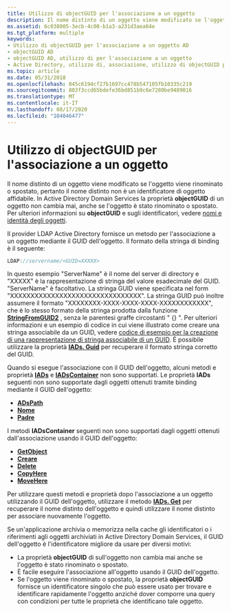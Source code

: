 ```yaml
---
title: Utilizzo di objectGUID per l'associazione a un oggetto
description: Il nome distinto di un oggetto viene modificato se l'oggetto viene rinominato o spostato, pertanto il nome distinto non è un identificatore di oggetto affidabile.
ms.assetid: 6c038005-3ecb-4c00-b1a3-a231d3aea64e
ms.tgt_platform: multiple
keywords:
- Utilizzo di objectGUID per l'associazione a un oggetto AD
- objectGUID AD
- objectGUID AD, utilizzo di per l'associazione a un oggetto
- Active Directory, utilizzo di, associazione, utilizzo di objectGUID per l'associazione all'oggetto
ms.topic: article
ms.date: 05/31/2018
ms.openlocfilehash: 045c6194cf27b1697cc478b547105fb10335c219
ms.sourcegitcommit: 803f3ccd65bdefe36bd851b9c6e7280be9489016
ms.translationtype: MT
ms.contentlocale: it-IT
ms.lasthandoff: 08/17/2020
ms.locfileid: "104046477"
---
```

# <a name="using-objectguid-to-bind-to-an-object"></a>Utilizzo di objectGUID per l'associazione a un oggetto

Il nome distinto di un oggetto viene modificato se l'oggetto viene rinominato o spostato, pertanto il nome distinto non è un identificatore di oggetto affidabile. In Active Directory Domain Services la proprietà **objectGUID** di un oggetto non cambia mai, anche se l'oggetto è stato rinominato o spostato. Per ulteriori informazioni su **objectGUID** e sugli identificatori, vedere [nomi e identità degli oggetti](object-names-and-identities.md).

Il provider LDAP Active Directory fornisce un metodo per l'associazione a un oggetto mediante il GUID dell'oggetto. Il formato della stringa di binding è il seguente:


```C++
LDAP://servername/<GUID=XXXXX>
```



In questo esempio "ServerName" è il nome del server di directory e "XXXXX" è la rappresentazione di stringa del valore esadecimale del GUID. "ServerName" è facoltativo. La stringa GUID viene specificata nel form "XXXXXXXXXXXXXXXXXXXXXXXXXXXXXXXX". La stringa GUID può inoltre assumere il formato "XXXXXXXX-XXXX-XXXX-XXXX-XXXXXXXXXXXX", che è lo stesso formato della stringa prodotta dalla funzione [**StringFromGUID2**](/windows/win32/api/combaseapi/nf-combaseapi-stringfromguid2) , senza le parentesi graffe circostanti " {} ". Per ulteriori informazioni e un esempio di codice in cui viene illustrato come creare una stringa associabile da un GUID, vedere [codice di esempio per la creazione di una rappresentazione di stringa associabile di un GUID](example-code-for-creating-a-bindable-string-representation-of-a-guid.md). È possibile utilizzare la proprietà [**IADs. Guid**](/windows/desktop/ADSI/iads-property-methods) per recuperare il formato stringa corretto del GUID.

Quando si esegue l'associazione con il GUID dell'oggetto, alcuni metodi e proprietà [**IADs**](/windows/desktop/api/iads/nn-iads-iads) e [**IADsContainer**](/windows/desktop/api/iads/nn-iads-iadscontainer) non sono supportati. Le proprietà **IADs** seguenti non sono supportate dagli oggetti ottenuti tramite binding mediante il GUID dell'oggetto:

-   [**ADsPath**](/windows/desktop/ADSI/iads-property-methods)
-   [**Nome**](/windows/desktop/ADSI/iads-property-methods)
-   [**Padre**](/windows/desktop/ADSI/iads-property-methods)

I metodi **IADsContainer** seguenti non sono supportati dagli oggetti ottenuti dall'associazione usando il GUID dell'oggetto:

-   [**GetObject**](/windows/desktop/api/iads/nf-iads-iadscontainer-getobject)
-   [**Creare**](/windows/desktop/api/iads/nf-iads-iadscontainer-create)
-   [**Delete**](/windows/desktop/api/iads/nf-iads-iadscontainer-delete)
-   [**CopyHere**](/windows/desktop/api/iads/nf-iads-iadscontainer-copyhere)
-   [**MoveHere**](/windows/desktop/api/iads/nf-iads-iadscontainer-movehere)

Per utilizzare questi metodi e proprietà dopo l'associazione a un oggetto utilizzando il GUID dell'oggetto, utilizzare il metodo [**IADs. Get**](/windows/desktop/api/iads/nf-iads-iads-get) per recuperare il nome distinto dell'oggetto e quindi utilizzare il nome distinto per associare nuovamente l'oggetto.

Se un'applicazione archivia o memorizza nella cache gli identificatori o i riferimenti agli oggetti archiviati in Active Directory Domain Services, il GUID dell'oggetto è l'identificatore migliore da usare per diversi motivi:

-   La proprietà **objectGUID** di sull'oggetto non cambia mai anche se l'oggetto è stato rinominato o spostato.
-   È facile eseguire l'associazione all'oggetto usando il GUID dell'oggetto.
-   Se l'oggetto viene rinominato o spostato, la proprietà **objectGUID** fornisce un identificatore singolo che può essere usato per trovare e identificare rapidamente l'oggetto anziché dover comporre una query con condizioni per tutte le proprietà che identificano tale oggetto.

 

 